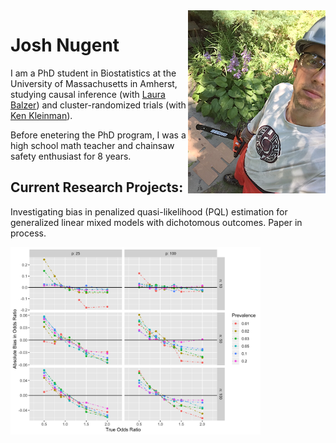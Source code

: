 <img style="float: right;" src="images/chainsaw1.jpg" alt="What I look like">

# Josh Nugent

I am a PhD student in Biostatistics at the University of Massachusetts in Amherst, studying causal inference (with [Laura Balzer](https://www.balzerlab.com/)) and cluster-randomized trials (with [Ken Kleinman](https://www.kleinman.science/)).

Before enetering the PhD program, I was a high school math teacher and chainsaw safety enthusiast for 8 years.

## Current Research Projects:
Investigating bias in penalized quasi-likelihood (PQL) estimation for generalized linear mixed models with dichotomous outcomes. Paper in process.

<img align = "bottom" width="400" src="images/bias_pql_sbs1.png" alt="Bias in PQL estimation (plot)">
